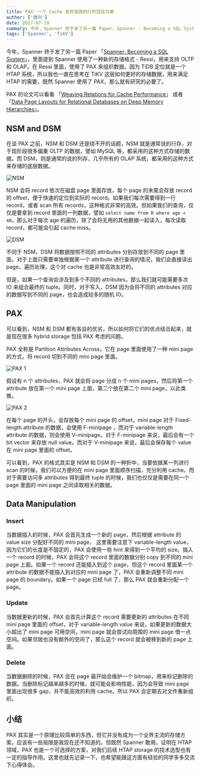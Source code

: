 ```yaml
---
title: PAX：一个 Cache 友好高效的行列混存方案
author: ['唐刘']
date: 2017-07-19
summary: 今年，Spanner 终于发了另一篇 Paper，Spanner - Becoming a SQL System，里面提到 Spanner 使用了一种新的存储格式 - Ressi，用来支持 OLTP 和 OLAP。在 Ressi 里面，使用了 PAX 来组织数据。因为 TiDB 定位就是一个 HTAP 系统，所以我也一直在思考在 TiKV 这层如何更好的存储数据，用来满足 HTAP 的需要，既然 Spanner 使用了 PAX，那么就有研究的必要了。
tags: ['Spanner', 'TiKV']
---
```


今年，Spanner 终于发了另一篇 Paper 「[Spanner: Becoming a SQL System](https://static.googleusercontent.com/media/research.google.com/zh-CN//pubs/archive/46103.pdf)」，里面提到 Spanner 使用了一种新的存储格式 - Ressi，用来支持 OLTP 和 OLAP。在 Ressi 里面，使用了 PAX 来组织数据。因为 TiDB 定位就是一个 HTAP 系统，所以我也一直在思考在 TiKV 这层如何更好的存储数据，用来满足 HTAP 的需要，既然 Spanner 使用了 PAX，那么就有研究的必要了。

PAX 的论文可以看看 「[Weaving Relations for Cache Performance](http://research.cs.wisc.edu/multifacet/papers/vldb01_pax.pdf)」 或者 「[Data Page Layouts for Relational Databases on Deep Memory Hierarchies](http://research.cs.wisc.edu/multifacet/papers/vldbj02_pax.pdf)」。

## NSM and DSM

在谈 PAX 之前，NSM 和 DSM 还是绕不开的话题，NSM 就是通常说的行存，对于现阶段很多偏重 OLTP 的数据，譬如 MySQL 等，都采用的这种方式存储的数据。而 DSM，则是通常的说的列存，几乎所有的 OLAP 系统，都采用的这种方式来存储的底层数据。

![NSM](https://download.pingcap.com/images/blog/pax/1.png)

NSM 会将 record 依次在磁盘 page 里面存放，每个 page 的末尾会存放 record 的 offset，便于快速的定位到实际的 record。如果我们每次需要得到一行 record，或者 scan 所有 records，这种格式非常的高效。但如果我们的查询，仅仅是要拿到 record 里面的一列数据，譬如 `select name from R where age < 40`，那么对于每次 age 的遍历，除了会将无用的其他数据一起读入，每次读取 record，都可能会引起 cache miss。

![DSM](https://download.pingcap.com/images/blog/pax/2.png)

不同于 NSM，DSM 将数据按照不同的 attributes 分别存放到不同的 page 里面。对于上面只需要单独根据某一个 attribute 进行查询的情况，我们会直接读出 page，遍历处理，这个对 cache 也是非常高效友好的。

但是，如果一个查询会涉及到多个不同的 attributes，那么我们就可能需要多次 IO 来组合最终的 tuple。同时，对于写入，DSM 因为会将不同的 attributes 对应的数据写到不同的 page，也会造成较多的随机 IO。

## PAX

可以看到，NSM 和 DSM 都有各自的优劣，所以如何将它们的优点结合起来，就是现在很多 hybrid storage 包括 PAX 考虑的问题。

PAX 全称是 Partition Attributes Across，它在 page 里面使用了一种 mini page 的方式，将 record 切到不同的 mini page 里面。

![PAX 1](https://download.pingcap.com/images/blog/pax/3.png)

假设有 n 个 attributes，PAX 就会将 page 分成 n 个 mini pages，然后将第一个 attribute 放在第一个 mini page 上面，第二个放在第二个 mini page，以此类推。

![PAX 2](https://download.pingcap.com/images/blog/pax/4.png)

在每个 page 的开头，会存放每个 mini page 的 offset，mini page 对于 Fixed-length attribute 的数据，会使用 F-minipage ，而对于 variable-length attribute 的数据，则会使用 V-minipage。对于 F-minipage 来说，最后会有一个 bit vector 来存放 null value。而对于 V-minipage 来说，最后会保存每个 value 在 mini page 里面的 offset。

可以看到，PAX 的格式其实是 NSM 和 DSM 的一种折中，当要依据某一列进行 scan 的时候，我们可以方便的在 mini page 里面顺序扫描，充分利用 cache。而对于需要访问多 attributes 得到最终 tuple 的时候，我们也仅仅是需要在同一个 page 里面的 mini page 之间读取相关的数据。

## Data Manipulation

### Insert

当数据插入的时候，PAX 会首先生成一个新的 page，然后根据 attribute 的 value size 分配好不同的 mini page， 这里需要注意下 variable-length value，因为它们的长度是不固定的，PAX 会使用一些 hint 来得到一个平均的 size。插入一个 record 的时候，PAX 会将这个 record 里面的数据分别 copy 到不同的 mini page 上面。如果一个 record 还能插入到这个 page，但这个 record 里面某一个 attribute 的数据不能插入到对应的 mini page 了，PAX 会重新调整不同 mini page 的 boundary。如果一个 page 已经 full 了，那么 PAX 就会重新分配一个 page。

### Update

当数据更新的时候，PAX 会首先计算这个 record  需要更新的 attributes 在不同 mini page 里面的 offset，对于 variable-length value 来说，如果更新的数据大小超出了 mini page 可用空间，mini page 就会尝试向周围的 mini page 借一点空间。如果邻居也没有额外的空间了，那么这个 record 就会被移到新的 page 上面。

### Delete

当数据删除的时候，PAX 会在 page 最开始会维护一个 bitmap，用来标记删除的数据。当删除标记越来越多的时候，就可能会影响性能，因为会导致 mini page 里面出现很多 gap，并不能高效的利用 cache。所以 PAX 会定期去对文件重新组织。

## 小结

PAX 其实是一个原理比较简单的东西，但它并没有成为一个业界主流的存储方案，应该有一些局限是我现在还不知道的。但既然 Spanner 敢用，证明在 HTAP 领域，PAX 也是一个可选择的方案，对我们后续 HTAP storage 的技术选型也有一定的指导作用。这里也就先记录一下，也希望能跟这方面有经验的同学多多交流下心得体会。
